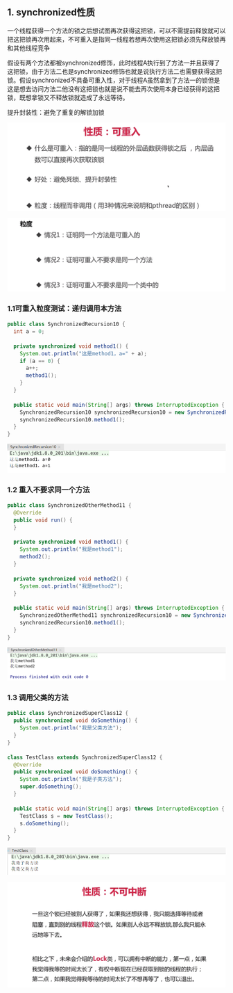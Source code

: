 ## 1. synchronized性质

一个线程获得一个方法的锁之后想试图再次获得这把锁，可以不需提前释放就可以把这把锁再次用起来，不可重入是指同一线程若想再次使用这把锁必须先释放锁再和其他线程竞争

假设有两个方法都被synchronized修饰，此时线程A执行到了方法一并且获得了这把锁，由于方法二也是synchronized修饰也就是说执行方法二也需要获得这把锁。假设synchronized不具备可重入性，对于线程A虽然拿到了方法一的锁但是这是想去访问方法二他没有这把锁也就是说不能去再次使用本身已经获得的这把锁，既想拿锁又不释放锁就造成了永远等待。

提升封装性：避免了重复的解锁加锁

![1581655187331](assets/1581655187331.png)

![1581658737444](assets/1581658737444.png)

### 1.1可重入粒度测试：递归调用本方法

```java
public class SynchronizedRecursion10 {
  int a = 0;
  
  private synchronized void method1() {
    System.out.println("这是method1，a=" + a);
    if (a == 0) {
      a++;
      method1();
    }
  }

  public static void main(String[] args) throws InterruptedException {
    SynchronizedRecursion10 synchronizedRecursion10 = new SynchronizedRecursion10();
    synchronizedRecursion10.method1();
  }
}
```

![1581659999840](assets/1581659999840.png)

### 1.2 重入不要求同一个方法

```java
public class SynchronizedOtherMethod11 {
  @Override
  public void run() {
  }

  private synchronized void method1() {
    System.out.println("我是method1");
    method2();
  }

  private synchronized void method2() {
    System.out.println("我是method2");
  }

  public static void main(String[] args) throws InterruptedException {
    SynchronizedOtherMethod11 synchronizedRecursion10 = new SynchronizedOtherMethod11();
    synchronizedRecursion10.method1();
  }
}
```

![1581659986832](assets/1581659986832.png)

### 1.3 调用父类的方法

```java
public class SynchronizedSuperClass12 {
  public synchronized void doSomething() {
    System.out.println("我是父类方法");
  }
}

class TestClass extends SynchronizedSuperClass12 {
  @Override
  public synchronized void doSomething() {
    System.out.println("我是子类方法");
    super.doSomething();
  }

  public static void main(String[] args) throws InterruptedException {
    TestClass s = new TestClass();
    s.doSomething();
  }
}
```

![1581659971465](assets/1581659971465.png)

![1581660053158](assets/1581660053158.png)

